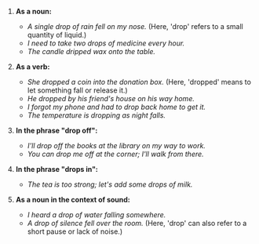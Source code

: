 1. **As a noun:**
   - *A single drop of rain fell on my nose.* (Here, 'drop' refers to a small quantity of liquid.)
   - *I need to take two drops of medicine every hour.*
   - *The candle dripped wax onto the table.*

2. **As a verb:**
   - *She dropped a coin into the donation box.* (Here, 'dropped' means to let something fall or release it.)
   - *He dropped by his friend's house on his way home.*
   - *I forgot my phone and had to drop back home to get it.*
   - *The temperature is dropping as night falls.*

3. **In the phrase "drop off":**
   - *I'll drop off the books at the library on my way to work.*
   - *You can drop me off at the corner; I'll walk from there.*

4. **In the phrase "drops in":**
   - *The tea is too strong; let's add some drops of milk.*

5. **As a noun in the context of sound:**
   - *I heard a drop of water falling somewhere.*
   - *A drop of silence fell over the room.* (Here, 'drop' can also refer to a short pause or lack of noise.)